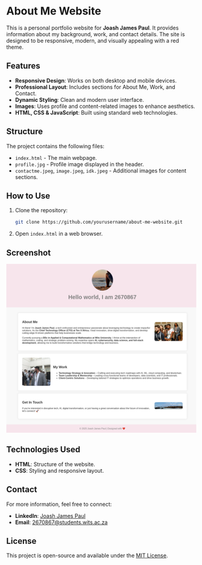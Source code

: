 # About Me Website

This is a personal portfolio website for **Joash James Paul**. It provides information about my background, work, and contact details. The site is designed to be responsive, modern, and visually appealing with a red theme.

## Features
- **Responsive Design**: Works on both desktop and mobile devices.
- **Professional Layout**: Includes sections for About Me, Work, and Contact.
- **Dynamic Styling**: Clean and modern user interface.
- **Images**: Uses profile and content-related images to enhance aesthetics.
- **HTML, CSS & JavaScript**: Built using standard web technologies.

## Structure
The project contains the following files:
- `index.html` - The main webpage.
- `profile.jpg` - Profile image displayed in the header.
- `contactme.jpeg`, `image.jpeg`, `idk.jpeg` - Additional images for content sections.

## How to Use
1. Clone the repository:
   ```bash
   git clone https://github.com/yourusername/about-me-website.git
   ```
2. Open `index.html` in a web browser.

## Screenshot
![Website Screenshot](screenshot.png)

## Technologies Used
- **HTML**: Structure of the website.
- **CSS**: Styling and responsive layout.

## Contact
For more information, feel free to connect:
- **LinkedIn**: [Joash James Paul](https://www.linkedin.com/in/joash-james-paul-813023259/)
- **Email**: 2670867@students.wits.ac.za

## License
This project is open-source and available under the [MIT License](LICENSE).